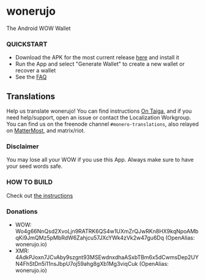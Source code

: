 # wonerujo
The Android WOW Wallet

### QUICKSTART
- Download the APK for the most current release [here](https://gitlab.com/wonerujo-io/wowwallet/-/releases) and install it
- Run the App and select "Generate Wallet" to create a new wallet or recover a wallet
- See the [FAQ](doc/FAQ.md)

## Translations
Help us translate wonerujo! You can find instructions [On Taiga](https://taiga.getmonero.org/project/erciccione-monero-localization/wiki/wonerujo), and if you need help/support, open an issue or contact the Localization Workgroup. You can find us on the freenode channel `#monero-translations`, also relayed on [MatterMost](https://mattermost.getmonero.org/monero/channels/monero-translations), and matrix/riot.

### Disclaimer
You may lose all your WOW if you use this App. Always make sure to have your seed words safe.

### HOW TO BUILD
Check out [the instructions](doc/BUILDING-external-libs.md)

### Donations
- WOW: Wo4g66NnQsd2XvoLjn9RATRK6QS4w1UXmZrQJwRKn8HX9kqNpoAMbqKi9JmQMz5pMbRdW6Zahjcu57JXcYWk4zVk2w47gu6Dq (OpenAlias: wonerujo.io)
- XMR: 4AdkPJoxn7JCvAby9szgnt93MSEwdnxdhaASxbTBm6x5dCwmsDep2UYN4FhStDn5i11nsJbpU7oj59ahg8gXb1Mg3viqCuk (OpenAlias: wonerujo.io)
